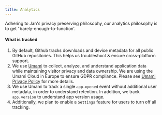 ```yaml
---
title: Analytics
---
```


<head>
    <title>Analytics</title>
    <meta name="description" content="Learn about the analytics philosophy for Jan, focusing on privacy preservation and collecting minimal data for essential functionality."/>
    <meta name="keywords" content="analytics, privacy-preserving, Umami, data collection, GDPR compliance"/>
    <meta property="og:title" content="Analytics"/>
    <meta property="og:description" content="Learn about the analytics philosophy for Jan, focusing on privacy preservation and collecting minimal data for essential functionality."/>
    <meta property="og:url" content="https://jan.ai/analytics"/>
    <meta name="twitter:card" content="summary"/>
    <meta name="twitter:title" content="Analytics"/>
    <meta name="twitter:description" content="Learn about the analytics philosophy for Jan, focusing on privacy preservation and collecting minimal data for essential functionality."/>
</head>

Adhering to Jan's privacy preserving philosophy, our analytics philosophy is to get "barely-enough-to-function'.

#### What is tracked

1. By default, Github tracks downloads and device metadata for all public GitHub repositories. This helps us troubleshoot & ensure cross-platform support.
2. We use [Umami](https://umami.is/) to collect, analyze, and understand application data while maintaining visitor privacy and data ownership. We are using the Umami Cloud in Europe to ensure GDPR compliance. Please see [Umami Privacy Policy](https://umami.is/privacy) for more details.
3. We use Umami to track a single `app.opened` event without additional user metadata, in order to understand retention. In addition, we track `app.version` to understand app version usage.
4. Additionally, we plan to enable a `Settings` feature for users to turn off all tracking.
